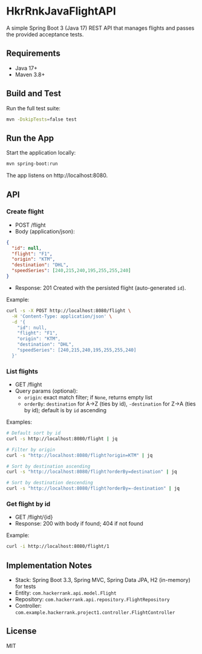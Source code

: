 # HkrRnkJavaFlightAPI

A simple Spring Boot 3 (Java 17) REST API that manages flights and passes the provided acceptance tests.

## Requirements
- Java 17+
- Maven 3.8+

## Build and Test
Run the full test suite:

```bash
mvn -DskipTests=false test
```

## Run the App
Start the application locally:

```bash
mvn spring-boot:run
```

The app listens on http://localhost:8080.

## API

### Create flight
- POST /flight
- Body (application/json):
```json
{
  "id": null,
  "flight": "F1",
  "origin": "KTM",
  "destination": "DHL",
  "speedSeries": [240,215,240,195,255,255,240]
}
```
- Response: 201 Created with the persisted flight (auto-generated `id`).

Example:
```bash
curl -s -X POST http://localhost:8080/flight \
  -H 'Content-Type: application/json' \
  -d '{
    "id": null,
    "flight": "F1",
    "origin": "KTM",
    "destination": "DHL",
    "speedSeries": [240,215,240,195,255,255,240]
  }'
```

### List flights
- GET /flight
- Query params (optional):
  - `origin`: exact match filter; if `None`, returns empty list
  - `orderBy`: `destination` for A→Z (ties by id), `-destination` for Z→A (ties by id); default is by `id` ascending

Examples:
```bash
# Default sort by id
curl -s http://localhost:8080/flight | jq

# Filter by origin
curl -s "http://localhost:8080/flight?origin=KTM" | jq

# Sort by destination ascending
curl -s "http://localhost:8080/flight?orderBy=destination" | jq

# Sort by destination descending
curl -s "http://localhost:8080/flight?orderBy=-destination" | jq
```

### Get flight by id
- GET /flight/{id}
- Response: 200 with body if found; 404 if not found

Example:
```bash
curl -i http://localhost:8080/flight/1
```

## Implementation Notes
- Stack: Spring Boot 3.3, Spring MVC, Spring Data JPA, H2 (in-memory) for tests
- Entity: `com.hackerrank.api.model.Flight`
- Repository: `com.hackerrank.api.repository.FlightRepository`
- Controller: `com.example.hackerrank.project1.controller.FlightController`

## License
MIT